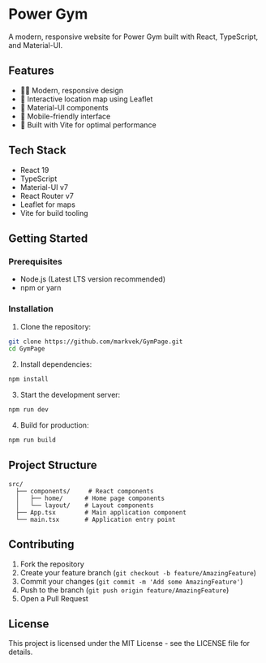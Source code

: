 # Power Gym

A modern, responsive website for Power Gym built with React, TypeScript, and Material-UI.

## Features

- 🏋️‍♂️ Modern, responsive design
- 📍 Interactive location map using Leaflet
- 🎨 Material-UI components
- 📱 Mobile-friendly interface
- 🚀 Built with Vite for optimal performance

## Tech Stack

- React 19
- TypeScript
- Material-UI v7
- React Router v7
- Leaflet for maps
- Vite for build tooling

## Getting Started

### Prerequisites

- Node.js (Latest LTS version recommended)
- npm or yarn

### Installation

1. Clone the repository:
```bash
git clone https://github.com/markvek/GymPage.git
cd GymPage
```

2. Install dependencies:
```bash
npm install
```

3. Start the development server:
```bash
npm run dev
```

4. Build for production:
```bash
npm run build
```

## Project Structure

```
src/
  ├── components/     # React components
  │   ├── home/      # Home page components
  │   └── layout/    # Layout components
  ├── App.tsx        # Main application component
  └── main.tsx       # Application entry point
```

## Contributing

1. Fork the repository
2. Create your feature branch (`git checkout -b feature/AmazingFeature`)
3. Commit your changes (`git commit -m 'Add some AmazingFeature'`)
4. Push to the branch (`git push origin feature/AmazingFeature`)
5. Open a Pull Request

## License

This project is licensed under the MIT License - see the LICENSE file for details.
